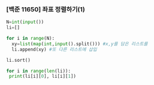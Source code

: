### [백준 11650] 좌표 정렬하기(1)

```python
N=int(input())
li=[]

for i in range(N):
  xy=list(map(int,input().split())) #x,y를 담은 리스트를
  li.append(xy) #또 다른 리스트에 삽입

li.sort()

for i in range(len(li)):
 print(li[i][0], li[i][1])
```
